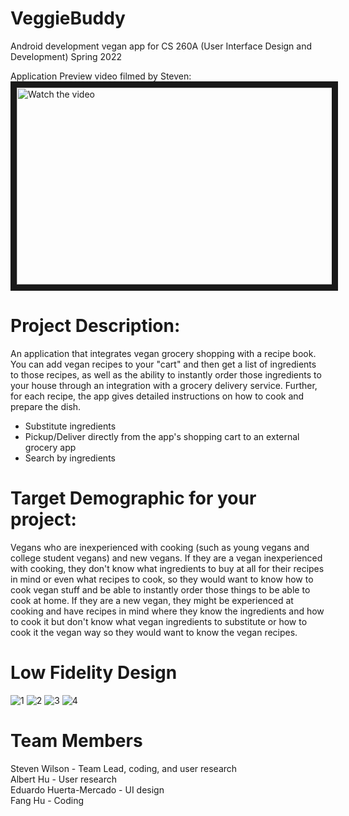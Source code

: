 # VeggieBuddy
Android development vegan app for CS 260A (User Interface Design and Development) Spring 2022

Application Preview video filmed by Steven:<br>
<a href="https://youtu.be/NPfxT5g1LXo" target="_blank">
 <img src="https://i.gyazo.com/f8b212dcbe7ffb98fce7d2d2dce5264c.png" alt="Watch the video" width="560" height="315" border="10" />
</a>

# Project Description: 
An application that integrates vegan grocery shopping with a recipe book. You can add vegan recipes to your "cart" and then get a list of ingredients to those recipes, as well as the ability to instantly order those ingredients to your house through an integration with a grocery delivery service. Further, for each recipe, the app gives detailed instructions on how to cook and prepare the dish. 

* Substitute ingredients
* Pickup/Deliver directly from the app's shopping cart to an external grocery app
* Search by ingredients

# Target Demographic for your project:
Vegans who are inexperienced with cooking (such as young vegans and college student vegans) and new vegans. If they are a vegan inexperienced with cooking, they don't know what ingredients to buy at all for their recipes in mind or even what recipes to cook, so they would want to know how to cook vegan stuff and be able to instantly order those things to be able to cook at home. If they are a new vegan, they might be experienced at cooking and have recipes in mind where they know the ingredients and how to cook it but don't know what vegan ingredients to substitute or how to cook it the vegan way so they would want to know the vegan recipes.

# Low Fidelity Design
![1](https://github.com/MinicomSoftware/VeggieBuddy/assets/29552915/f325e31b-6679-4ff2-ad3b-2cf6ecfb9630)
![2](https://github.com/MinicomSoftware/VeggieBuddy/assets/29552915/16f34207-1c24-461c-a4e9-7c4ef03b9e0d)
![3](https://github.com/MinicomSoftware/VeggieBuddy/assets/29552915/56fa802a-3217-499a-9dd6-d1fcf5e55391)
![4](https://github.com/MinicomSoftware/VeggieBuddy/assets/29552915/382d52a6-e3ac-4640-86c6-842bab00297a)


# Team Members
  Steven Wilson - Team Lead, coding, and user research<br>
  Albert Hu - User research<br>
	Eduardo Huerta-Mercado - UI design<br>
	Fang Hu - Coding<br>
